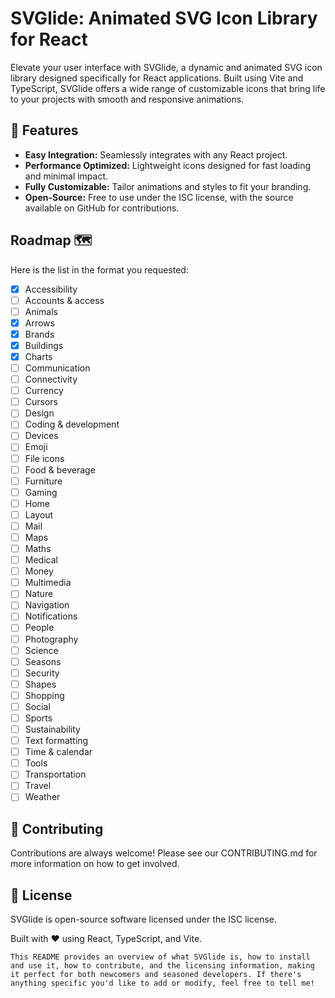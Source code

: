 # SVGlide: Animated SVG Icon Library for React

Elevate your user interface with SVGlide, a dynamic and animated SVG icon library designed specifically for React applications. Built using Vite and TypeScript, SVGlide offers a wide range of customizable icons that bring life to your projects with smooth and responsive animations.

## 🚀 Features

- **Easy Integration:** Seamlessly integrates with any React project.
- **Performance Optimized:** Lightweight icons designed for fast loading and minimal impact.
- **Fully Customizable:** Tailor animations and styles to fit your branding.
- **Open-Source:** Free to use under the ISC license, with the source available on GitHub for contributions.

## Roadmap 🗺

Here is the list in the format you requested:

- [x] Accessibility
- [ ] Accounts & access
- [ ] Animals
- [x] Arrows
- [x] Brands
- [x] Buildings
- [x] Charts
- [ ] Communication
- [ ] Connectivity
- [ ] Currency
- [ ] Cursors
- [ ] Design
- [ ] Coding & development
- [ ] Devices
- [ ] Emoji
- [ ] File icons
- [ ] Food & beverage
- [ ] Furniture
- [ ] Gaming
- [ ] Home
- [ ] Layout
- [ ] Mail
- [ ] Maps
- [ ] Maths
- [ ] Medical
- [ ] Money
- [ ] Multimedia
- [ ] Nature
- [ ] Navigation
- [ ] Notifications
- [ ] People
- [ ] Photography
- [ ] Science
- [ ] Seasons
- [ ] Security
- [ ] Shapes
- [ ] Shopping
- [ ] Social
- [ ] Sports
- [ ] Sustainability
- [ ] Text formatting
- [ ] Time & calendar
- [ ] Tools
- [ ] Transportation
- [ ] Travel
- [ ] Weather

## 🔄 Contributing

Contributions are always welcome! Please see our CONTRIBUTING.md for more information on how to get involved.

## 📄 License

SVGlide is open-source software licensed under the ISC license.

Built with ❤️ using React, TypeScript, and Vite.

`This README provides an overview of what SVGlide is, how to install and use it, how to contribute, and the licensing information, making it perfect for both newcomers and seasoned developers. If there's anything specific you'd like to add or modify, feel free to tell me!`
